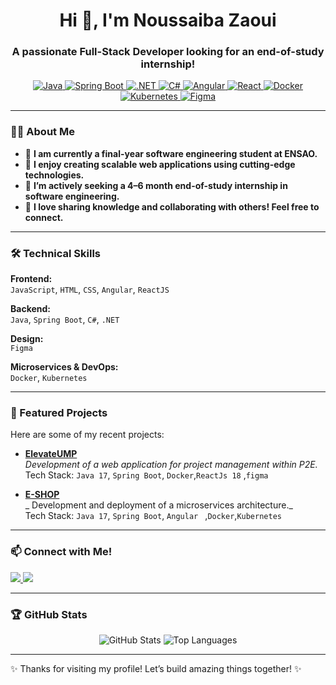 <h1 align="center">Hi 👋, I'm Noussaiba Zaoui</h1>
<h3 align="center">A passionate Full-Stack Developer looking for an end-of-study internship!</h3>

<p align="center">
  <a href="https://www.java.com/" target="_blank">
    <img src="https://img.shields.io/badge/Java-ED8B00?style=for-the-badge&logo=java&logoColor=white" alt="Java" />
  </a>
  <a href="https://spring.io/projects/spring-boot" target="_blank">
    <img src="https://img.shields.io/badge/Spring_Boot-6DB33F?style=for-the-badge&logo=spring&logoColor=white" alt="Spring Boot" />
  </a>
  <a href="https://dotnet.microsoft.com/" target="_blank">
    <img src="https://img.shields.io/badge/.NET-512BD4?style=for-the-badge&logo=dotnet&logoColor=white" alt=".NET" />
  </a>
  <a href="https://learn.microsoft.com/en-us/dotnet/csharp/" target="_blank">
    <img src="https://img.shields.io/badge/C%23-239120?style=for-the-badge&logo=csharp&logoColor=white" alt="C#" />
  </a>
  <a href="https://angular.io/" target="_blank">
    <img src="https://img.shields.io/badge/Angular-DD0031?style=for-the-badge&logo=angular&logoColor=white" alt="Angular" />
  </a>
  <a href="https://reactjs.org/" target="_blank">
    <img src="https://img.shields.io/badge/React-61DAFB?style=for-the-badge&logo=react&logoColor=black" alt="React" />
  </a>
  <a href="https://www.docker.com/" target="_blank">
    <img src="https://img.shields.io/badge/Docker-2496ED?style=for-the-badge&logo=docker&logoColor=white" alt="Docker" />
  </a>
  <a href="https://kubernetes.io/" target="_blank">
    <img src="https://img.shields.io/badge/Kubernetes-326CE5?style=for-the-badge&logo=kubernetes&logoColor=white" alt="Kubernetes" />
  </a>
  <a href="https://www.figma.com/" target="_blank">
    <img src="https://img.shields.io/badge/Figma-F24E1E?style=for-the-badge&logo=figma&logoColor=white" alt="Figma" />
  </a>
</p>


---

### 👩‍💻 About Me
- 🔭 **I am currently a final-year software engineering student at ENSAO.**  
- 🌱 **I enjoy creating scalable web applications using cutting-edge technologies.**  
- 🚀 **I’m actively seeking a 4–6 month end-of-study internship in software engineering.**  
- 💬 **I love sharing knowledge and collaborating with others! Feel free to connect.**  

---

### 🛠️ Technical Skills
**Frontend:**  
`JavaScript`, `HTML`, `CSS`, `Angular`, `ReactJS`  

**Backend:**  
`Java`, `Spring Boot`, `C#`, `.NET`  

**Design:**  
`Figma`  

**Microservices & DevOps:**  
`Docker`, `Kubernetes`  

---

### 📂 Featured Projects  
Here are some of my recent projects:  

- **[ElevateUMP](https://github.com/Noussaiba-Zaoui/ElevateUMP)**  
  _Development of a web application for project management within P2E._ 
  Tech Stack: `Java 17`, `Spring Boot`, `Docker`,`ReactJs 18` ,`figma`

- **[E-SHOP](https://github.com/Noussaiba-Zaoui/E-SHOP-MICROSERVICE/tree/master)**  
  _ Development and deployment of a microservices architecture._  
  Tech Stack: `Java 17`, `Spring Boot`, `Angular `  ,`Docker`,`Kubernetes`

---

### 📫 Connect with Me!
<p align="left">
  <a href="https://www.linkedin.com/in/noussaiba-zaoui/" target="_blank">
    <img src="https://img.shields.io/badge/LinkedIn-%230077B5.svg?style=for-the-badge&logo=linkedin&logoColor=white" />
  </a>
  <a href="mailto:noussaiba@example.com">
    <img src="https://img.shields.io/badge/Email-D14836?style=for-the-badge&logo=gmail&logoColor=white" />
  </a>
</p>

---

### 🏆 GitHub Stats
<p align="center">
  <img src="https://github-readme-stats.vercel.app/api?username=Noussaiba-Zaoui&show_icons=true&theme=radical" alt="GitHub Stats" />
  <img src="https://github-readme-stats.vercel.app/api/top-langs/?username=Noussaiba-Zaoui&layout=compact&theme=radical" alt="Top Languages" />
</p>

---

✨ Thanks for visiting my profile! Let’s build amazing things together! ✨

